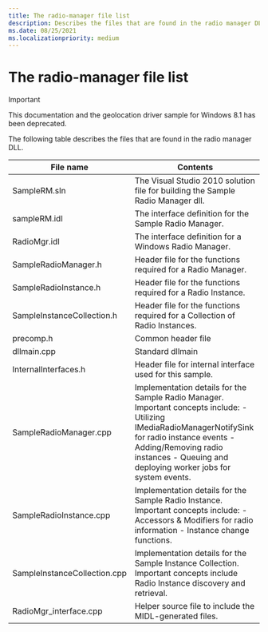 ```yaml
---
title: The radio-manager file list
description: Describes the files that are found in the radio manager DLL.
ms.date: 08/25/2021
ms.localizationpriority: medium
---
```


# The radio-manager file list

> [!IMPORTANT]
> This documentation and the geolocation driver sample for Windows 8.1 has been deprecated.

The following table describes the files that are found in the radio manager DLL.

| File name | Contents |
|--|--|
| SampleRM.sln | The Visual Studio 2010 solution file for building the Sample Radio Manager dll. |
| sampleRM.idl | The interface definition for the Sample Radio Manager. |
| RadioMgr.idl | The interface definition for a Windows Radio Manager. |
| SampleRadioManager.h | Header file for the functions required for a Radio Manager. |
| SampleRadioInstance.h | Header file for the functions required for a Radio Instance. |
| SampleInstanceCollection.h | Header file for the functions required for a Collection of Radio Instances. |
| precomp.h | Common header file |
| dllmain.cpp | Standard dllmain |
| InternalInterfaces.h | Header file for internal interface used for this sample. |
| SampleRadioManager.cpp | Implementation details for the Sample Radio Manager. Important concepts include: - Utilizing IMediaRadioManagerNotifySink for radio instance events - Adding/Removing radio instances - Queuing and deploying worker jobs for system events. |
| SampleRadioInstance.cpp | Implementation details for the Sample Radio Instance. Important concepts include: - Accessors & Modifiers for radio information - Instance change functions. |
| SampleInstanceCollection.cpp | Implementation details for the Sample Instance Collection. Important concepts include Radio Instance discovery and retrieval. |
| RadioMgr_interface.cpp | Helper source file to include the MIDL-generated files. |
